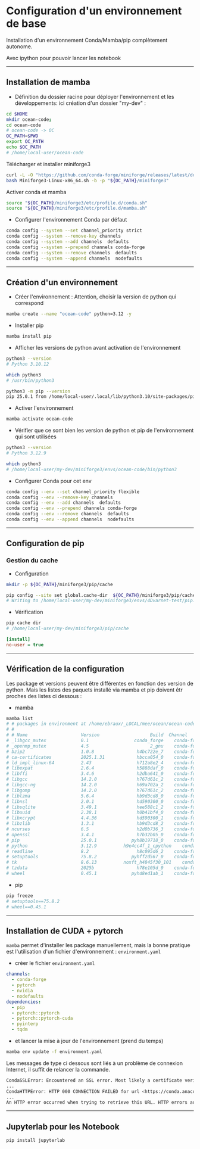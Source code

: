 # Configuration d'un environnement de base

Installation d'un environnement Conda/Mamba/pip complètement autonome.

Avec ipython pour pouvoir lancer les notebook

---
## Installation de mamba

- Définition du dossier racine pour déployer l'environnement et les développements: 
ici création d'un dossier "my-dev" :
``` bash
cd $HOME
mkdir ocean-code;
cd ocean-code
# ocean-code -> OC
OC_PATH=$PWD
export OC_PATH
echo $OC_PATH
# /home/local-user/ocean-code
```

Télécharger et installer miniforge3
```bash
curl -L -O "https://github.com/conda-forge/miniforge/releases/latest/download/Miniforge3-$(uname)-$(uname -m).sh"
bash Miniforge3-Linux-x86_64.sh -b -p "${OC_PATH}/miniforge3"
```
Activer conda et mamba
``` bash
source "${OC_PATH}/miniforge3/etc/profile.d/conda.sh"
source "${OC_PATH}/miniforge3/etc/profile.d/mamba.sh"
```

- Configurer l'environnement Conda par défaut
``` bash
conda config --system --set channel_priority strict
conda config --system --remove-key channels
conda config --system --add channels  defaults
conda config --system --prepend channels conda-forge
conda config --system --remove channels  defaults
conda config --system --append channels  nodefaults
```

---
## Création d'un environnement

- Créer l'environnement : Attention, choisir la version de python qui correspond
``` bash
mamba create --name "ocean-code" python=3.12 -y
```
- Installer pip
``` bash
mamba install pip
```
- Afficher les versions de python avant activation de l'environnement
``` bash
python3 --version
# Python 3.10.12

which python3
# /usr/bin/python3

python3 -m pip --version
pip 25.0.1 from /home/local-user/.local/lib/python3.10/site-packages/pip (python 3.10)
```
- Activer l'environnement
``` bash
mamba activate ocean-code
```
- Vérifier que ce sont bien les version de python et pip de l'environnement qui sont utilisées
``` bash
python3 --version
# Python 3.12.9

which python3
# /home/local-user/my-dev/miniforge3/envs/ocean-code/bin/python3

```
- Configurer Conda pour cet env
``` bash
conda config --env --set channel_priority flexible
conda config --env --remove-key channels
conda config --env --add channels  defaults
conda config --env --prepend channels conda-forge
conda config --env --remove channels  defaults
conda config --env --append channels  nodefaults
```

---
## Configuration de pip

### Gestion du cache

- Configuration
``` bash
mkdir -p ${OC_PATH}/miniforge3/pip/cache

pip config --site set global.cache-dir  ${OC_PATH}/miniforge3/pip/cache
# Writing to /home/local-user/my-dev/miniforge3/envs/4Dvarnet-test/pip.conf
```
- Vérification
``` bash
pip cache dir
# /home/local-user/my-dev/miniforge3/pip/cache
```
``` ini
[install]
no-user = true
```

---
## Vérification de la configuration

Les package et versions peuvent être différentes en fonction des version de python. Mais les listes des paquets installé via mamba et pip doivent êtr proches des listes ci dessous :

- mamba
``` bash
mamba list
# # packages in environment at /home/ebraux/_LOCAL/mee/ocean/ocean-code/miniforge3/envs/ocean-code:
# #
# # Name                    Version                   Build  Channel
# _libgcc_mutex             0.1                 conda_forge    conda-forge
# _openmp_mutex             4.5                       2_gnu    conda-forge
# bzip2                     1.0.8                h4bc722e_7    conda-forge
# ca-certificates           2025.1.31            hbcca054_0    conda-forge
# ld_impl_linux-64          2.43                 h712a8e2_4    conda-forge
# libexpat                  2.6.4                h5888daf_0    conda-forge
# libffi                    3.4.6                h2dba641_0    conda-forge
# libgcc                    14.2.0               h767d61c_2    conda-forge
# libgcc-ng                 14.2.0               h69a702a_2    conda-forge
# libgomp                   14.2.0               h767d61c_2    conda-forge
# liblzma                   5.6.4                hb9d3cd8_0    conda-forge
# libnsl                    2.0.1                hd590300_0    conda-forge
# libsqlite                 3.49.1               hee588c1_2    conda-forge
# libuuid                   2.38.1               h0b41bf4_0    conda-forge
# libxcrypt                 4.4.36               hd590300_1    conda-forge
# libzlib                   1.3.1                hb9d3cd8_2    conda-forge
# ncurses                   6.5                  h2d0b736_3    conda-forge
# openssl                   3.4.1                h7b32b05_0    conda-forge
# pip                       25.0.1             pyh8b19718_0    conda-forge
# python                    3.12.9          h9e4cc4f_1_cpython    conda-forge
# readline                  8.2                  h8c095d6_2    conda-forge
# setuptools                75.8.2             pyhff2d567_0    conda-forge
# tk                        8.6.13          noxft_h4845f30_101    conda-forge
# tzdata                    2025b                h78e105d_0    conda-forge
# wheel                     0.45.1             pyhd8ed1ab_1    conda-forge
```
- pip
``` bash
pip freeze
# setuptools==75.8.2
# wheel==0.45.1
```
---
## Installation de CUDA + pytorch

`mamba` permet d'installer les package manuellement, mais la bonne pratique est l'utilisation d'un fichier d'environnement : `environment.yaml`

- créer le fichier `environment.yaml`
``` yaml
channels:
  - conda-forge
  - pytorch
  - nvidia
  - nodefaults
dependencies:
  - pip
  - pytorch::pytorch
  - pytorch::pytorch-cuda
  - pyinterp
  - tqdm
```
- et lancer la mise à jour de l'environnement (prend du temps)
``` bash
mamba env update -f environment.yaml
```

Les messages de type ci dessous sont liés à un problème de connexion Internet, il suffit de relancer la commande.
``` bash
CondaSSLError: Encountered an SSL error. Most likely a certificate verification issue.
...
CondaHTTPError: HTTP 000 CONNECTION FAILED for url <https://conda.anaconda.org/conda-forge/linux-64/libcufft-11.2.1.3-he02047a_2.conda>
...
An HTTP error occurred when trying to retrieve this URL. HTTP errors are often intermittent, and a simple retry will get you on your way.
```

---
## Jupyterlab pour les Notebook

``` bash
pip install jupyterlab
``` 

